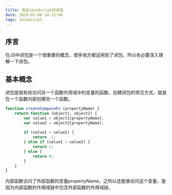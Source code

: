 ```yaml
---
title: 浅谈JavaScript的闭包
date: 2019-03-08 14:12:04
tags: JavaScript
---
```


## 序言

在JS中闭包是一个很重要的概念，很多地方都运用到了闭包，所以有必要深入理解一下闭包。

<!-- more -->

## 基本概念

闭包是指有权访问另一个函数作用域中的变量的函数。创建闭包的常见方式，就是在一个函数内部创建另一个函数。

```js
function createCompareFn (propertyName) {
	return function (object1, object2) {
		var value1 = object1[propertyName];
		var value2 = object2[propertyName];
		
		if (value1 < value2) {
			return -1;
		} else if (value1 > value2) {
			return 1;
		} else {
			return 0;
		}
	}
}
```

内部函数访问了外部函数的变量propertyName，之所以还能够访问这个变量，是因为内部函数的作用域链中包含外部函数的作用域链。